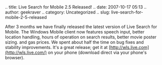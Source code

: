 .. title: Live Search for Mobile 2.5 Released!
.. date: 2007-10-17 05:13
.. author: geekraver
.. category: Uncategorized
.. slug: live-search-for-mobile-2-5-released

After 3 months we have finally released the latest version of Live
Search for Mobile. The Windows Mobile client now features speech input,
better location handling, hours of operation on search results, better
movie poster sizing. and gas prices. We spent about half the time on bug
fixes and stability improvements. It's a great release; get it at
[http://wls.live.com](http://wls.live.com/) on your phone (download
direct via your phone's browser).